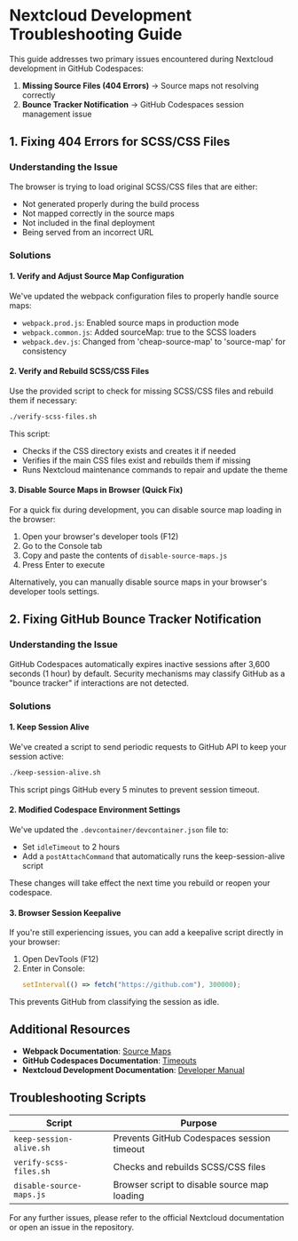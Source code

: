 # Nextcloud Development Troubleshooting Guide

This guide addresses two primary issues encountered during Nextcloud development in GitHub Codespaces:

1. **Missing Source Files (404 Errors)** → Source maps not resolving correctly
2. **Bounce Tracker Notification** → GitHub Codespaces session management issue

## 1. Fixing 404 Errors for SCSS/CSS Files

### Understanding the Issue

The browser is trying to load original SCSS/CSS files that are either:
- Not generated properly during the build process
- Not mapped correctly in the source maps
- Not included in the final deployment
- Being served from an incorrect URL

### Solutions

#### 1. Verify and Adjust Source Map Configuration

We've updated the webpack configuration files to properly handle source maps:
- `webpack.prod.js`: Enabled source maps in production mode
- `webpack.common.js`: Added sourceMap: true to the SCSS loaders
- `webpack.dev.js`: Changed from 'cheap-source-map' to 'source-map' for consistency

#### 2. Verify and Rebuild SCSS/CSS Files

Use the provided script to check for missing SCSS/CSS files and rebuild them if necessary:

```bash
./verify-scss-files.sh
```

This script:
- Checks if the CSS directory exists and creates it if needed
- Verifies if the main CSS files exist and rebuilds them if missing
- Runs Nextcloud maintenance commands to repair and update the theme

#### 3. Disable Source Maps in Browser (Quick Fix)

For a quick fix during development, you can disable source map loading in the browser:

1. Open your browser's developer tools (F12)
2. Go to the Console tab
3. Copy and paste the contents of `disable-source-maps.js`
4. Press Enter to execute

Alternatively, you can manually disable source maps in your browser's developer tools settings.

## 2. Fixing GitHub Bounce Tracker Notification

### Understanding the Issue

GitHub Codespaces automatically expires inactive sessions after 3,600 seconds (1 hour) by default. Security mechanisms may classify GitHub as a "bounce tracker" if interactions are not detected.

### Solutions

#### 1. Keep Session Alive

We've created a script to send periodic requests to GitHub API to keep your session active:

```bash
./keep-session-alive.sh
```

This script pings GitHub every 5 minutes to prevent session timeout.

#### 2. Modified Codespace Environment Settings

We've updated the `.devcontainer/devcontainer.json` file to:
- Set `idleTimeout` to 2 hours
- Add a `postAttachCommand` that automatically runs the keep-session-alive script

These changes will take effect the next time you rebuild or reopen your codespace.

#### 3. Browser Session Keepalive

If you're still experiencing issues, you can add a keepalive script directly in your browser:

1. Open DevTools (F12)
2. Enter in Console:
   ```js
   setInterval(() => fetch("https://github.com"), 300000);
   ```

This prevents GitHub from classifying the session as idle.

## Additional Resources

- **Webpack Documentation**: [Source Maps](https://webpack.js.org/configuration/devtool/)
- **GitHub Codespaces Documentation**: [Timeouts](https://docs.github.com/en/codespaces/developing-in-codespaces/codespaces-lifecycle#timeout-periods)
- **Nextcloud Development Documentation**: [Developer Manual](https://docs.nextcloud.com/server/latest/developer_manual/)

## Troubleshooting Scripts

| Script | Purpose |
|--------|---------|
| `keep-session-alive.sh` | Prevents GitHub Codespaces session timeout |
| `verify-scss-files.sh` | Checks and rebuilds SCSS/CSS files |
| `disable-source-maps.js` | Browser script to disable source map loading |

For any further issues, please refer to the official Nextcloud documentation or open an issue in the repository.